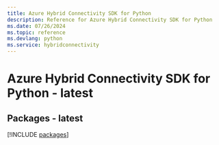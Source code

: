 ```yaml
---
title: Azure Hybrid Connectivity SDK for Python
description: Reference for Azure Hybrid Connectivity SDK for Python
ms.date: 07/26/2024
ms.topic: reference
ms.devlang: python
ms.service: hybridconnectivity
---
```

# Azure Hybrid Connectivity SDK for Python - latest
## Packages - latest
[!INCLUDE [packages](hybrid-connectivity-index.md)]